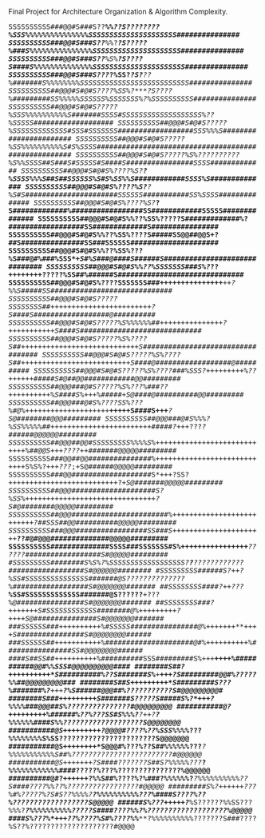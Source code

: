Final Project for Architecture Organization & Algorithm Complexity.


<tt>SSSSSSSSSS###@@#S###S??***%%?******?S????????%SSS%%%%%%%%%%%%%%%SSSSSSSSSSSSSSSSSSSSS###############
SSSSSSSSSS###@@#S###S??***%%?******?S?**????%###S%%%%%%%%%%%%%%%SSSSSSSSSSSSSSSSSSSSS###############
SSSSSSSSSS###@@#S###S??***%S%******?S?**???S####S%%%%%%%%%%%%%%SSSSSSSSSSSSSSSSSSSSSS###############
SSSSSSSSSS###@@#S###S???*?%SS?*****?S?**??%#######S%%%%%%%%SSSSSSSSSSSSSSSSSSSSSSSSSS###############
SSSSSSSSSS##@@@#S#@#S???*?%SS%?****?S????%#########SS%%%%%SSSSSS%SSSSSSS%?%SSSSSSSSSS###############
SSSSSSSSSS##@@@#S#@#S?????%SSS%%%%%%%%%%S#######SSSS#SSSSSSSSSSSSSSSSSSS%??%SSSSS###################
SSSSSSSSSS##@@@#S#@#S?????%SSSSSSSSSSSSS#SSS#SSSSSSS##################SSS%%%S#######################
SSSSSSSSSS##@@@#S#@#S?????%SS%%%%%%%%%%S#S%SSSS#####################################################
SSSSSSSSSS##@@@#S#@#S?????%S%??????????%S%%SSSS##S###S#SSSSS#S####S################SSSS#############
SSSSSSSSSS##@@@#S#@#S%????%S?********?%SSSS%%%S##S##SSSSSS%S#S%SS%%S############SSSS%S##############
SSSSSSSSSS##@@@#S#@#S%????%S?******?%S#S######################SSSSSS###########SS%SSSS##############
SSSSSSSSSS##@@@#S#@#S%????%S?*****?S#############%#################SS############SSSSS##############
SSSSSSSSSS##@@@#S#@#S%%??%SS%?????S#############%?##################SS#############S################
SSSSSSSSSS##@@@#S#@#S%%??%SS%????S#####SS@@##@@S+?##S###############SS###SSSSSS#####################
SSSSSSSSSS##@@@#S#@#S%%??%SS%???%S###@#%###%SSS*+*S#%S###@####S######S##############################
SSSSSSSSSS##@@@#S#@#S%%??%SSSSSSS###S%?*??*++++++++*?????%SS##%######S##############################
SSSSSSSSSS##@@@#S#@#S%????SSSSSSS###*+++*++++++++++++*****++?%%S#####SS#############################
SSSSSSSSSS##@@@#S#@#S?????SSSSSSSS##++*+++*++++++++++*+++++++++*?S####S##################@##########
SSSSSSSSSS##@@@#S#@#S?????%S%%%%%%##++*+++++++++++++?*+++++++++++S####S#############################
SSSSSSSSSS##@@@#S#@#S?????%S%????S##++*++++++++++++++++++++++++++S##################################
SSSSSSSSSS##@@@#S#@#S?????%S%????S##*+**+++++++++++++++++++++++++S####@##################@##########
SSSSSSSSSS##@@@#S#@#S?????%S%????###*%SSS?+++++++++*%??**++*++++*#####S#@##@@############@@#########
SSSSSSSSSS##@@@###@#S?????%S%???%###**??*++++++++++*%S####S%*+++%#####*+S@####@##########@@#########
SSSSSSSSSS##@@@###@#S%????SS%???%#@%++++++++++++++++++++***+++++S####S+++****?S@########@@@#########
SSSSSSSSSS##@@@###@#S%%%?%SS%%%%%##*++++++++++++++++++++++***++*#####?+++*???*?######@@@@@@#########
SSSSSSSSSS##@@@##@@#SSSSSSSSS%%%%S%++++++++++++++++++++++++++++%##@@S+++????++*#######@@@@@#########
SSSSSSSSSS###@@##@@###############%++++++++++++++++++++++++++++S%S%?+++*???*;+S@######@@@@@#########
SSSSSSSSSS###@@###################S*+++?SS?*++++++++++++++++++++++++++*?***+*S@#######@@@@@#########
SSSSSSSSSS##@@@####################S?%SS%*+++++++++++++++++++++++++++++++*?S#@########@@@@@#########
SSSSSSSSSS##@@@#######################%++++++++++++++++++++++++++*?##SSS##@@##########@@@@@#########
SSSSSSSSSS###@@@#################SS###S*++++++++++++++++++++++**??#@#@@@##############@@@@@#########
SSSSSSSSSS##############SSSS###SSSSSSS#S%++++++++++++++++***??????##################S#@@@@@#########
#SSSSSSSSS########S%S%?%SSSSSSSSSSSSSSSSSS?******?****????????????##################S#@@@@@@########
#SSSSSSSSS######S?*++*?%SS#SSSSSSSSSSSSSSS#######@S??????????????%##################S#@@@@@@@#######
##SSSSSSSS####?*++*???***%SS#SSSSSSSSSSSSS#######@S??????***+*???*%@################S#@@@@@@@#######
##SSSSSSSS###?++***+++++***S#SSSSSSSSSSSS########@%+++++++++*?*++++S@###############S#@@@@@@@#######
###SSSSSS###*++*++++*++++*%#SSSSS################@%+++++++**++++***S################S#@@@@@@@@######
###SSSSSS##*++++++*+++*++%#####################@#%*+++++*+++++****%################SS#@@@@@@@@######
####S##SS##*+++++*++*+++%##########SSS#########S%+*++**++++******%###########@@#%%SSS#@@@@@@@@@@####
########S##?++++++++++*S##########%??S#######S%**+***+++********?S#########@@#%?????%%##@@@@@@@@@###
########S##S+++++++++*S#########S???%#######%**?***+++********?%S######@@@##%???????????S#@@@@@@@@@#
########S###*+++++++++S#######S?????S#####S%***?*+++********?%%%%###@@@##S%???????????????#@@@@@@@@@
###########@?+++++++++%######%??%???SS#S%%%?**?*++*?******?%%%%%%####S%%???????????????????S@@@@@@@@
###########@S+++++++++?@@@@#????%??%SSS%%%%***?********??%%%%%%%%S%SS???????????????????????S@@@@@@@
###########@S++++++++*S@@@#%???%??S##%%%%%%**???*****?%%%%%%%%%%%S##%????????????????????????#@@@@@@
###########@S+++++++?S####???????S##S?%%%%%???*****?%%%%%%%%%%%%####?????%???%???????????????%@@@@@@
##########@#?++++++?%%S##%????%?%###?%%%%%%?******?%%%%%%%%%%??S####????%%??%?????????????????#@@@@@
#########S%?++++++???*%#%?????%?S#S??%%%%?******?%%%%%%%%%%???%####S????%??%??????????????????S@@@@@
######S%???+++++**?***%S??????%%SS???%%%?*****?%%%%%%%%%%?????S####????%%?%???????????????????%@@@@@
####S%???%*+++********??%????%S#%????%%*****?%%%%%%%%%%???????S###????%S??%????????????????????#@@@@</tt>
